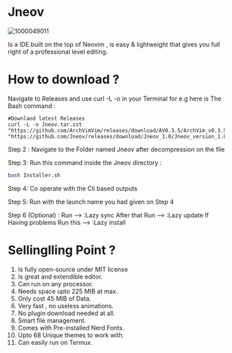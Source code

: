 # Jneov

![1000049011](https://github.com/user-attachments/assets/aee1b2d2-66f4-4bdc-a0e2-16378fe52969)



Is a IDE built on the top of Neovim , is easy & lightweight that gives you full right of a professional level editing. 

# How to download ?
Navigate to Releases and use curl -L -o in your Terminal for e.g here is The Bash command :

```
#Downlaod latest Releases
curl -L -o Jneov.tar.zst "https://github.com/ArchVimVim/releases/download/AV0.3.5/ArchVim_v0.3.5.zip"
"https://github.com/Jneov/releases/download/Jneov_1.0/Jneov_version_1.0.tar.zst"
```
Step 2 :
Navigate to the Folder named Jneov after decompression on the file

Step 3: 
Run this command inside the Jneov directory :
```Bash
bash Installer.sh
```
Step 4:
Co operate with the Cli based outputs 

Step 5: 
Run with the launch name you had given on Step 4

Step 6 (Optional) : 
Run --> :Lazy sync
After that Run --> :Lazy update
If Having problems Run this --> :Lazy install
# Sellinglling Point ?
1.  Is fully open-source under MIT license
2.  Is great and extendible editor.
3.  Can run on any processor.
4.  Needs space upto 225 MIB at max.
5.  Only cost 45 MIB of Data.
6.  Very fast , no useless animations.
7.  No plugin download needed at all.
8.  Smart file management.
9.  Comes with Pre-installed Nerd Fonts.
10. Upto 68 Unique themes to work with.
11. Can easily run on Termux.
